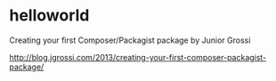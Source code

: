 # helloworld

Creating your first Composer/Packagist package
by Junior Grossi

http://blog.jgrossi.com/2013/creating-your-first-composer-packagist-package/
